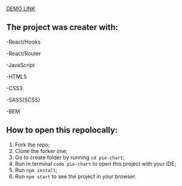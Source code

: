 [DEMO LINK](https://kostyasabada.github.io/pie-chart/)

## The project was creater with:

-React/Hooks

-React/Router

-JavaScript

-HTML5

-CSS3

-SASS(SCSS)

-BEM


## How to open this repolocally:
1. Fork the repo;
2. Clone the forker one;
3. Go to create folder by running `cd pie-chart`;
4. Run in terminal `code pie-chart` to open this project with your IDE;
5. Run `npm install`;
6. Run `npm start` to see the project in your browser.
